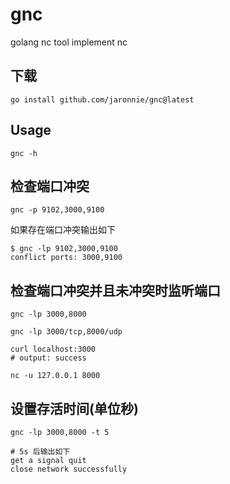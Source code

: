 # gnc
golang nc tool implement nc

## 下载

```shell
go install github.com/jaronnie/gnc@latest
```

## Usage

```shell
gnc -h
```

## 检查端口冲突

```shell
gnc -p 9102,3000,9100
```

如果存在端口冲突输出如下

```shell
$ gnc -lp 9102,3000,9100     
conflict ports: 3000,9100
```

## 检查端口冲突并且未冲突时监听端口

```shell
gnc -lp 3000,8000

gnc -lp 3000/tcp,8000/udp

curl localhost:3000
# output: success

nc -u 127.0.0.1 8000
```

## 设置存活时间(单位秒)

```shell
gnc -lp 3000,8000 -t 5

# 5s 后输出如下
get a signal quit
close network successfully
```